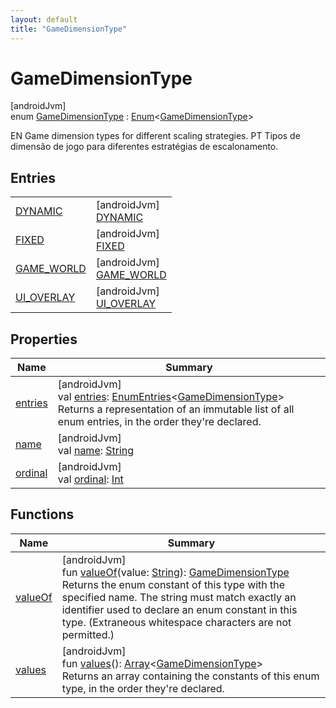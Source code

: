 ```yaml
---
layout: default
title: "GameDimensionType"
---
```


# GameDimensionType

[androidJvm]\
enum [GameDimensionType](index.md) : [Enum](https://kotlinlang.org/api/core/kotlin-stdlib/kotlin/-enum/index.html)&lt;[GameDimensionType](index.md)&gt; 

EN Game dimension types for different scaling strategies. PT Tipos de dimensão de jogo para diferentes estratégias de escalonamento.

## Entries

| | |
|---|---|
| [DYNAMIC](-d-y-n-a-m-i-c/index.md) | [androidJvm]<br>[DYNAMIC](-d-y-n-a-m-i-c/index.md) |
| [FIXED](-f-i-x-e-d/index.md) | [androidJvm]<br>[FIXED](-f-i-x-e-d/index.md) |
| [GAME_WORLD](-g-a-m-e_-w-o-r-l-d/index.md) | [androidJvm]<br>[GAME_WORLD](-g-a-m-e_-w-o-r-l-d/index.md) |
| [UI_OVERLAY](-u-i_-o-v-e-r-l-a-y/index.md) | [androidJvm]<br>[UI_OVERLAY](-u-i_-o-v-e-r-l-a-y/index.md) |

## Properties

| Name | Summary |
|---|---|
| [entries](entries.md) | [androidJvm]<br>val [entries](entries.md): [EnumEntries](https://kotlinlang.org/api/core/kotlin-stdlib/kotlin.enums/-enum-entries/index.html)&lt;[GameDimensionType](index.md)&gt;<br>Returns a representation of an immutable list of all enum entries, in the order they're declared. |
| [name](../-game-viewport-mode/-c-r-o-p/index.md#-372974862%2FProperties%2F-188932584) | [androidJvm]<br>val [name](../-game-viewport-mode/-c-r-o-p/index.md#-372974862%2FProperties%2F-188932584): [String](https://kotlinlang.org/api/core/kotlin-stdlib/kotlin/-string/index.html) |
| [ordinal](../-game-viewport-mode/-c-r-o-p/index.md#-739389684%2FProperties%2F-188932584) | [androidJvm]<br>val [ordinal](../-game-viewport-mode/-c-r-o-p/index.md#-739389684%2FProperties%2F-188932584): [Int](https://kotlinlang.org/api/core/kotlin-stdlib/kotlin/-int/index.html) |

## Functions

| Name | Summary |
|---|---|
| [valueOf](value-of.md) | [androidJvm]<br>fun [valueOf](value-of.md)(value: [String](https://kotlinlang.org/api/core/kotlin-stdlib/kotlin/-string/index.html)): [GameDimensionType](index.md)<br>Returns the enum constant of this type with the specified name. The string must match exactly an identifier used to declare an enum constant in this type. (Extraneous whitespace characters are not permitted.) |
| [values](values.md) | [androidJvm]<br>fun [values](values.md)(): [Array](https://kotlinlang.org/api/core/kotlin-stdlib/kotlin/-array/index.html)&lt;[GameDimensionType](index.md)&gt;<br>Returns an array containing the constants of this enum type, in the order they're declared. |